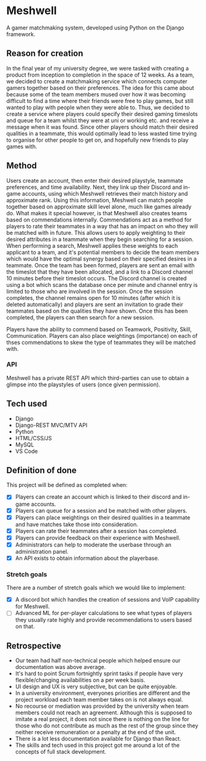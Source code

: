# Meshwell
A gamer matchmaking system, developed using Python on the Django framework.

## Reason for creation
In the final year of my university degree, we were tasked with creating a product from inception to completion in the space of 12 weeks. As a team, we decided to create a matchmaking service which connects computer gamers together based on their preferences. The idea for this came about because some of the team members mused over how it was becoming difficult to find a time where their friends were free to play games, but still wanted to play with people when they were able to. Thus, we decided to create a service where players could specify their desired gaming timeslots and queue for a team whilst they were at uni or working etc. and receive a message when it was found. Since other players should match their desired qualities in a teammate, this would optimally lead to less wasted time trying to organise for other people to get on, and hopefully new friends to play games with.

## Method
Users create an account, then enter their desired playstyle, teammate preferences, and time availability. Next, they link up their Discord and in-game accounts, using which Meshwell retrieves their match history and approximate rank. Using this information, Meshwell can match people together based on approximate skill level alone, much like games already do. What makes it special however, is that Meshwell also creates teams based on commendations internally. Commendations act as a method for players to rate their teammates in a way that has an impact on who they will be matched with in future. This allows users to apply weighting to their desired attributes in a teammate when they begin searching for a session. When performing a search, Meshwell applies these weights to each applicant to a team, and it's potential members to decide the team members which would have the optimal synergy based on their specified desires in a teammate. Once the team has been formed, players are sent an email with the timeslot that they have been allocated, and a link to a Discord channel 10 minutes before their timeslot occurs. The Discord channel is created using a bot which scans the database once per minute and channel entry is limited to those who are involved in the session. Once the session completes, the channel remains open for 10 minutes (after which it is deleted automatically) and players are sent an invitation to grade their teammates based on the qualities they have shown. Once this has been completed, the players can then search for a new session.  
  
Players have the ability to commend based on Teamwork, Positivity, Skill, Communication. Players can also place weightings (importance) on each of thses commendations to skew the type of teammates they will be matched with.  

### API
Meshwell has a private REST API which third-parties can use to obtain a glimpse into the playstyles of users (once given permission).

## Tech used
- Django
- Django-REST MVC/MTV API
- Python
- HTML/CSS/JS
- MySQL
- VS Code

## Definition of done
This project will be defined as completed when:
- [x] Players can create an account which is linked to their discord and in-game accounts.
- [x] Players can queue for a session and be matched with other players.
- [x] Players can place weightings on their desired qualities in a teammate and have matches take those into consideration.
- [x] Players can rate their teammates after a session has completed.
- [x] Players can provide feedback on their experience with Meshwell.
- [x] Administrators can help to moderate the userbase through an administration panel.
- [x] An API exists to obtain information about the playerbase.

### Stretch goals
There are a number of stretch goals which we would like to implement:
- [x] A discord bot which handles the creation of sessions and VoIP capability for Meshwell.
- [ ] Advanced ML for per-player calculations to see what types of players they usually rate highly and provide recommendations to users based on that.

## Retrospective
- Our team had half non-technical people which helped ensure our documentation was above average.
- It's hard to point Scrum fortnightly sprint tasks if people have very flexible/changing availabilities on a per week basis.
- UI design and UX is very subjective, but can be quite enjoyable.
- In a university environment, everyones priorities are different and the project workload each team member takes on is not always equal.
- No recourse or mediation was provided by the university when team members could not reach an agreement. Although this is supposed to imitate a real project, it does not since there is nothing on the line for those who do not contribute as much as the rest of the group since they neither receive remuneration or a penalty at the end of the unit.
- There is a lot less documentation available for Django than React.
- The skills and tech used in this project got me around a lot of the concepts of full stack development.